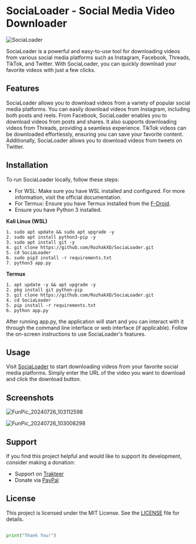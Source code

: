 # SociaLoader - Social Media Video Downloader

![SociaLoader](https://github.com/user-attachments/assets/bc8d34d0-20cf-464f-94ce-4d87a4d55fa9)

SociaLoader is a powerful and easy-to-use tool for downloading videos from various social media platforms such as Instagram, Facebook, Threads, TikTok, and Twitter. With SociaLoader, you can quickly download your favorite videos with just a few clicks.

## Features

SociaLoader allows you to download videos from a variety of popular social media platforms. You can easily download videos from Instagram, including both posts and reels. From Facebook, SociaLoader enables you to download videos from posts and shares. It also supports downloading videos from Threads, providing a seamless experience. TikTok videos can be downloaded effortlessly, ensuring you can save your favorite content. Additionally, SociaLoader allows you to download videos from tweets on Twitter.

## Installation
To run SociaLoader locally, follow these steps:

- For WSL: Make sure you have WSL installed and configured. For more information, visit the official documentation.
- For Termux: Ensure you have Termux installed from the [F-Droid](https://f-droid.org/repo/com.termux_1020.apk).
- Ensure you have Python 3 installed.

**Kali Linux (WSL)**
```
1. sudo apt update && sudo apt upgrade -y
2. sudo apt install python3-pip -y
3. sudo apt install git -y
4. git clone https://github.com/RozhakXD/SociaLoader.git
5. cd SociaLoader
6. sudo pip3 install -r requirements.txt
7. python3 app.py
```

**Termux**
```
1. apt update -y && apt upgrade -y
2. pkg install git python-pip
3. git clone https://github.com/RozhakXD/SociaLoader.git
4. cd SociaLoader
5. pip install -r requirements.txt
6. python app.py
```

After running app.py, the application will start and you can interact with it through the command line interface or web interface (if applicable). Follow the on-screen instructions to use SociaLoader's features.

## Usage

Visit [SociaLoader](https://www.socialoader.my.id) to start downloading videos from your favorite social media platforms. Simply enter the URL of the video you want to download and click the download button.

## Screenshots

![FunPic_20240726_103112598](https://github.com/user-attachments/assets/836cb559-8249-4b93-bf45-8496bce1be57)

![FunPic_20240726_103008298](https://github.com/user-attachments/assets/2da25c65-ddad-4d67-9bc1-eb63a9036b0a)

## Support
If you find this project helpful and would like to support its development, consider making a donation:

- Support on [Trakteer](https://trakteer.id/rozhak_official/tip)
- Donate via [PayPal](https://paypal.me/rozhak9)

## License
This project is licensed under the MIT License. See the [LICENSE](LICENSE) file for details.

##

```python
print("Thank You!")
```
